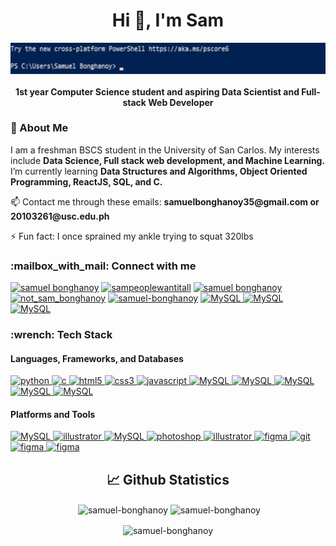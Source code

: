 <h1 align="center">Hi 👋, I'm Sam</h1>
<p align="center"> <img align="center" src="gif.gif" alt="MySQL" width="600" height="50"/></p>
<h4 align="center">1st year Computer Science student and aspiring Data Scientist and Full-stack Web Developer</h4>


<h3 align="left">📌 About Me</h3>

<p align="left">
I am a freshman BSCS student in the University of San Carlos. My interests include <strong>Data Science, Full stack web development, and Machine Learning.</strong>
I’m currently learning <strong>Data Structures and Algorithms, Object Oriented Programming, ReactJS, SQL, and C.</strong>

<p align="left">
📫 Contact me through these emails:  <strong> samuelbonghanoy35@gmail.com or 20103261@usc.edu.ph </strong>
 </p>
<p align="left">
⚡ Fun fact: I once sprained my ankle trying to squat 320lbs
</p>

<h3 align="left">:mailbox_with_mail: Connect with me</h3>
<p align="left">
<a href="https://mail.google.com/mail/u/0/?tab=rm&ogbl#inbox" target="blank"><img src="https://img.shields.io/badge/Gmail-D14836?style=for-the-badge&logo=gmail&logoColor=white" alt="samuel bonghanoy" height="30" width="100" /></a>
<a href="https://instagram.com/sampeoplewantitall" target="blank"><img src="https://img.shields.io/badge/Instagram-E4405F?style=for-the-badge&logo=instagram&logoColor=white" alt="sampeoplewantitall" height="30" width="130" /></a>
<a href="https://fb.com/Sampeoplewantitall" target="blank"><img src="https://img.shields.io/badge/Facebook-1877F2?style=for-the-badge&logo=facebook&logoColor=white" alt="samuel bonghanoy" height="30" width="120" /></a>
<a href="https://twitter.com/notsambonghanoy" target="blank"><img src="https://img.shields.io/badge/Twitter-1DA1F2?style=for-the-badge&logo=twitter&logoColor=white" alt="not_sam_bonghanoy" height="30" width="100" /></a>
<a href="https://www.linkedin.com/in/samuel-bonghanoy-55283a250" target="blank"><img  src="https://img.shields.io/badge/LinkedIn-0077B5?style=for-the-badge&logo=linkedin&logoColor=white" alt="samuel-bonghanoy" height="30" width="110" /></a>
<a href="#" target="_blank" rel="noreferrer"> <img src="https://img.shields.io/badge/Discord-5865F2?style=for-the-badge&logo=discord&logoColor=white" alt="MySQL" width="110" height="30"/> </a>
<a href="#" target="_blank" rel="noreferrer"> <img src="https://img.shields.io/badge/Twitch-9146FF?style=for-the-badge&logo=twitch&logoColor=white" alt="MySQL" width="100" height="30"/> </a>
<a href="https://open.spotify.com/user/samuleutan" target="_blank" rel="noreferrer"> <img src="https://img.shields.io/badge/Spotify-1ED760?&style=for-the-badge&logo=spotify&logoColor=white" alt="MySQL" width="110" height="30"/> </a>
<!-- <a href="https://github.com/Samuel-Bonghanoy" target="blank"><img src="https://img.shields.io/badge/GitHub-100000?style=for-the-badge&logo=github&logoColor=white" alt="samuel-bonghanoy" height="30" width="110" /></a>
<a href="https://github.com/Samuel-Bonghanoy" target="blank"><img src="https://img.shields.io/badge/Steam-000000?style=for-the-badge&logo=steam&logoColor=white" alt="samuel-bonghanoy" height="30" width="90" /></a>
</p> -->

<h3 align="left">:wrench: Tech Stack</h3>
<h4 align="left">Languages, Frameworks, and Databases</h3>
<p align="left">
<a href="https://www.python.org" target="_blank" rel="noreferrer"> <img src="https://img.shields.io/badge/Python-FFD43B?style=for-the-badge&logo=python&logoColor=blue" alt="python" width="100" height="30"/> </a> 
<a href="https://www.cprogramming.com/" target="_blank" rel="noreferrer"> <img src="https://img.shields.io/badge/C-00599C?style=for-the-badge&logo=c&logoColor=white" alt="c" width="60" height="30"/> </a>  
<a href="https://www.w3.org/html/" target="_blank" rel="noreferrer"> <img src="https://img.shields.io/badge/HTML5-E34F26?style=for-the-badge&logo=html5&logoColor=white" alt="html5" width="90" height="30"/> </a>  
<a href="https://www.w3schools.com/css/" target="_blank" rel="noreferrer"> <img src="https://img.shields.io/badge/CSS3-1572B6?style=for-the-badge&logo=css3&logoColor=white" alt="css3" width="80" height="30"/> </a>  
<a href="https://developer.mozilla.org/en-US/docs/Web/JavaScript" target="_blank" rel="noreferrer"> <img src="https://img.shields.io/badge/JavaScript-323330?style=for-the-badge&logo=javascript&logoColor=F7DF1E" alt="javascript" width="130" height="30"/> </a>
<a href="#" target="_blank" rel="noreferrer"> <img src="https://img.shields.io/badge/Pandas-2C2D72?style=for-the-badge&logo=pandas&logoColor=white" alt="MySQL" width="100" height="30"/> </a>
<!-- <a href="#" target="_blank" rel="noreferrer"> <img src="https://img.shields.io/badge/jQuery-0769AD?style=for-the-badge&logo=jquery&logoColor=white" alt="MySQL" width="110" height="30"/> </a> -->
<a href="#" target="_blank" rel="noreferrer"> <img src="https://img.shields.io/badge/React-20232A?style=for-the-badge&logo=react&logoColor=61DAFB" alt="MySQL" width="100" height="30"/> </a>
<a href="#" target="_blank" rel="noreferrer"> <img src="https://img.shields.io/badge/Sass-CC6699?style=for-the-badge&logo=sass&logoColor=white" alt="MySQL" width="90" height="30"/> </a>
<a href="#" target="_blank" rel="noreferrer"> <img src="https://img.shields.io/badge/Tailwind_CSS-38B2AC?style=for-the-badge&logo=tailwind-css&logoColor=white" alt="MySQL" width="150" height="30"/> </a>
<!-- <a href="#" target="_blank" rel="noreferrer"> <img src="https://img.shields.io/badge/Bootstrap-563D7C?style=for-the-badge&logo=bootstrap&logoColor=white" alt="MySQL" width="120" height="30"/> </a>
<a href="#" target="_blank" rel="noreferrer"> <img src="https://img.shields.io/badge/MySQL-005C84?style=for-the-badge&logo=mysql&logoColor=white" alt="MySQL" width="90" height="30"/> </a> -->
<a href="#" target="_blank" rel="noreferrer"> <img src="https://img.shields.io/badge/SQLite-07405E?style=for-the-badge&logo=sqlite&logoColor=white" alt="MySQL" width="110" height="30"/> </a>
</p>


<h4 align="left">Platforms and Tools</h3>
<p align="left">
<a href="#" target="_blank" rel="noreferrer"> <img src="https://img.shields.io/badge/Windows-0078D6?style=for-the-badge&logo=windows&logoColor=white" alt="MySQL" width="120" height="30"/> </a>
<a href="https://www.adobe.com/in/products/illustrator.html" target="_blank" rel="noreferrer"> <img src="https://img.shields.io/badge/Visual_Studio_Code-0078D4?style=for-the-badge&logo=visual%20studio%20code&logoColor=white" alt="illustrator" width="210" height="30"/> </a>
<a href="#" target="_blank" rel="noreferrer"> <img src="https://img.shields.io/badge/Google_chrome-4285F4?style=for-the-badge&logo=Google-chrome&logoColor=white" alt="MySQL" width="180" height="30"/> </a>
<!-- <a href="#" target="_blank" rel="noreferrer"> <img src="https://img.shields.io/badge/powershell-5391FE?style=for-the-badge&logo=powershell&logoColor=white" alt="MySQL" width="140" height="30"/> </a> -->
<a href="https://www.photoshop.com/en" target="_blank" rel="noreferrer"> <img src="https://img.shields.io/badge/Adobe%20Photoshop-31A8FF?style=for-the-badge&logo=Adobe%20Photoshop&logoColor=black" alt="photoshop" width="180" height="30"/> </a>
<!-- <a href="https://www.adobe.com/in/products/illustrator.html" target="_blank" rel="noreferrer"> <img src="https://img.shields.io/badge/Canva-%2300C4CC.svg?&style=for-the-badge&logo=Canva&logoColor=white" alt="illustrator" width="95" height="30"/> </a> -->
<a href="https://www.adobe.com/in/products/illustrator.html" target="_blank" rel="noreferrer"> <img src="https://img.shields.io/badge/PyCharm-000000.svg?&style=for-the-badge&logo=PyCharm&logoColor=white" alt="illustrator" width="110" height="30"/> </a>
<a href="#" target="_blank" rel="noreferrer"> <img src="https://img.shields.io/badge/Notion-000000?style=for-the-badge&logo=notion&logoColor=white" alt="figma" width="95" height="30"/> </a>
<!-- <a href="https://www.adobe.com/in/products/illustrator.html" target="_blank" rel="noreferrer"> <img src="https://img.shields.io/badge/Visual_Studio-5C2D91?style=for-the-badge&logo=visual%20studio&logoColor=white" alt="illustrator" width="170" height="30"/> </a> -->
<!-- <a href="https://www.adobe.com/in/products/illustrator.html" target="_blank" rel="noreferrer"> <img src="https://img.shields.io/badge/Adobe%20Illustrator-FF9A00?style=for-the-badge&logo=adobe%20illustrator&logoColor=white" alt="illustrator" width="180" height="30"/> </a> 
<a href="#" target="_blank" rel="noreferrer"> <img src="https://img.shields.io/badge/Brave-FB542B?style=for-the-badge&logo=Brave&logoColor=white" alt="MySQL" width="110" height="30"/> </a> -->
<a href="https://git-scm.com/" target="_blank" rel="noreferrer"> <img src="https://img.shields.io/badge/GIT-E44C30?style=for-the-badge&logo=git&logoColor=white" alt="git" width="70" height="30"/> </a> 
<a href="https://www.figma.com/" target="_blank" rel="noreferrer"> <img src="https://img.shields.io/badge/Figma-F24E1E?style=for-the-badge&logo=figma&logoColor=white" alt="figma" width="95" height="30"/> </a>  
<a href="#" target="_blank" rel="noreferrer"> <img src="https://img.shields.io/badge/Microsoft_Office-D83B01?style=for-the-badge&logo=microsoft-office&logoColor=white" alt="figma" width="180" height="30"/> </a>
<!-- <a href="#" target="_blank" rel="noreferrer"> <img src="https://img.shields.io/badge/Codewars-B1361E?style=for-the-badge&logo=Codewars&logoColor=white" alt="figma" width="125" height="30"/> </a> -->
</p>
<h2 align="center">📈 Github Statistics</h2>

<p align="center">&nbsp;<img align="center" width="400" src="https://github-readme-stats.vercel.app/api?username=samuel-bonghanoy&theme=radical&show_icons=true&locale=en" alt="samuel-bonghanoy" /> <img align="center" width="400" src="https://github-readme-streak-stats.herokuapp.com/?user=samuel-bonghanoy&theme=radical" alt="samuel-bonghanoy" </p>

<!-- <p align="right"><img align="right" src="https://github-readme-streak-stats.herokuapp.com/?user=samuel-bonghanoy&theme=tokyonight" alt="samuel-bonghanoy" /></p> -->
<!-- <img align="justify" src="https://github-readme-stats.vercel.app/api/top-langs?username=samuel-bonghanoy&theme=tokyonight&show_icons=true&locale=en&layout=compact" alt="samuel-bonghanoy" /> -->
<!-- <p align="center"><img align="center" width="400" src="https://github-readme-stats.vercel.app/api/top-langs?username=samuel-bonghanoy&theme=tokyonight&show_icons=true&locale=en&layout=compact" alt="samuel-bonghanoy" /></p> -->

<!-- <p align="center"><img align="center" width="400" src="https://github-readme-stats.vercel.app/api/top-langs?username=samuel-bonghanoy&show_icons=true&locale=en&layout=compact" alt="samuel-bonghanoy" /></p>
 -->
<p align="center"><img align="center" width="400" src="https://github-readme-stats.vercel.app/api/top-langs?username=samuel-bonghanoy&theme=radical&show_icons=true&locale=en&layout=compact" alt="samuel-bonghanoy" /></p>
